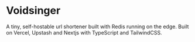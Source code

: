 # Voidsinger
A tiny, self-hostable url shortener built with Redis running on the edge. 
Built on Vercel, Upstash and Nextjs with TypeScript and TailwindCSS.
